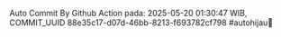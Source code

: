 Auto Commit By Github Action pada: 2025-05-20 01:30:47 WIB, COMMIT_UUID 88e35c17-d07d-46bb-8213-f693782cf798 #autohijau🗿
